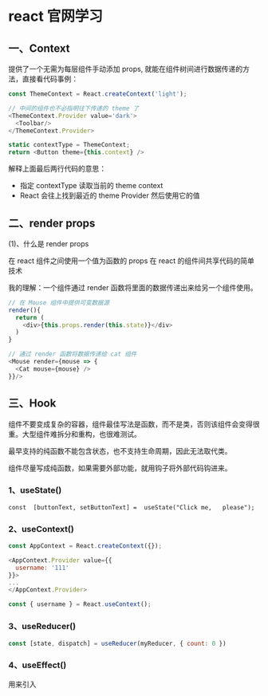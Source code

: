 # react 官网学习

## 一、Context

提供了一个无需为每层组件手动添加 props, 就能在组件树间进行数据传递的方法，直接看代码事例：

```js
const ThemeContext = React.createContext('light');

// 中间的组件也不必指明往下传递的 theme 了
<ThemeContext.Provider value='dark'>
  <Toolbar/>
</ThemeContext.Provider>

static contextType = ThemeContext;
return <Button theme={this.context} />
```

解释上面最后两行代码的意思：

- 指定 contextType 读取当前的 theme context
- React 会往上找到最近的 theme Provider 然后使用它的值

## 二、render props

(1)、什么是 render props

在 react 组件之间使用一个值为函数的 props 在 react 的组件间共享代码的简单技术

我的理解：一个组件通过 render 函数将里面的数据传递出来给另一个组件使用。

```js
// 在 Mouse 组件中提供可变数据源
render(){
  return (
    <div>{this.props.render(this.state)}</div>
  )
}

// 通过 render 函数将数据传递给 cat 组件
<Mouse render={mouse => {
  <Cat mouse={mouse} />
}}/>
```

## 三、Hook

组件不要变成复杂的容器，组件最佳写法是函数，而不是类，否则该组件会变得很重。大型组件难拆分和重构，也很难测试。

最早支持的纯函数不能包含状态，也不支持生命周期，因此无法取代类。

组件尽量写成纯函数，如果需要外部功能，就用钩子将外部代码钩进来。

### 1、useState()

`const  [buttonText, setButtonText] =  useState("Click me,   please");`

### 2、useContext()

```js
const AppContext = React.createContext({});

<AppContext.Provider value={{
  username: '111'
}}>
...
</AppContext.Provider>
```

```js
const { username } = React.useContext();
```

### 3、useReducer()

```js
const [state, dispatch] = useReducer(myReducer, { count: 0 })
```

### 4、useEffect()

用来引入






